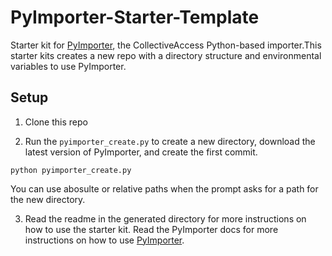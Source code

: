 # PyImporter-Starter-Template
Starter kit for [PyImporter](https://github.com/collectiveaccess/PyImporter),
the CollectiveAccess Python-based importer.This starter kits creates a new repo
with a directory structure and environmental variables to use PyImporter.

## Setup

1. Clone this repo

2. Run the `pyimporter_create.py` to create a new directory, download the
latest version of PyImporter, and create the first commit.

```
python pyimporter_create.py
```

You can use abosulte or relative paths when the prompt asks for a path for the new directory.

3. Read the readme in the generated directory for more instructions on how to use the starter kit. Read the PyImporter docs for more instructions on how to use [PyImporter](https://github.com/collectiveaccess/PyImporter).
